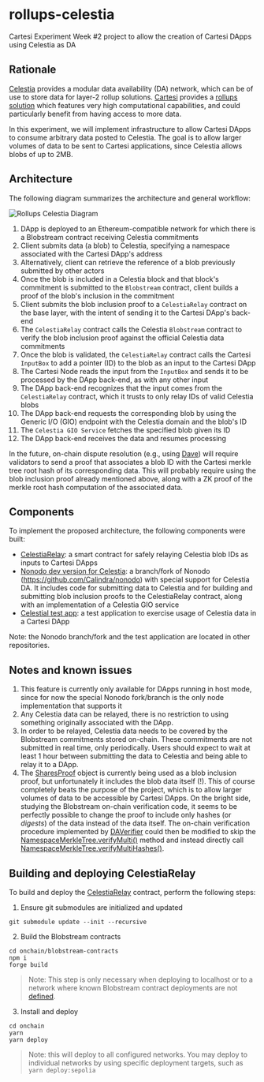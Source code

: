 # rollups-celestia

Cartesi Experiment Week #2 project to allow the creation of Cartesi DApps using Celestia as DA

## Rationale

[Celestia](https://celestia.org/) provides a modular data availability (DA) network, which can be of use to store data for layer-2 rollup solutions.
[Cartesi](https://cartesi.io) provides a [rollups solution](https://docs.cartesi.io/cartesi-rollups/) which features very high computational capabilities, and could particularly benefit from having access to more data.

In this experiment, we will implement infrastructure to allow Cartesi DApps to consume arbitrary data posted to Celestia.
The goal is to allow larger volumes of data to be sent to Cartesi applications, since Celestia allows blobs of up to 2MB.

## Architecture

The following diagram summarizes the architecture and general workflow:

![Rollups Celestia Diagram](./rollups-celestia.png)

1. DApp is deployed to an Ethereum-compatible network for which there is a Blobstream contract receiving Celestia commitments
1. Client submits data (a blob) to Celestia, specifying a namespace associated with the Cartesi DApp's address
1. Alternatively, client can retrieve the reference of a blob previously submitted by other actors
1. Once the blob is included in a Celestia block and that block's commitment is submitted to the `Blobstream` contract, client builds a proof of the blob's inclusion in the commitment
1. Client submits the blob inclusion proof to a `CelestiaRelay` contract on the base layer, with the intent of sending it to the Cartesi DApp's back-end
1. The `CelestiaRelay` contract calls the Celestia `Blobstream` contract to verify the blob inclusion proof against the official Celestia data commitments
1. Once the blob is validated, the `CelestiaRelay` contract calls the Cartesi `InputBox` to add a pointer (ID) to the blob as an input to the Cartesi DApp
1. The Cartesi Node reads the input from the `InputBox` and sends it to be processed by the DApp back-end, as with any other input
1. The DApp back-end recognizes that the input comes from the `CelestiaRelay` contract, which it trusts to only relay IDs of valid Celestia blobs
1. The DApp back-end requests the corresponding blob by using the Generic I/O (GIO) endpoint with the Celestia domain and the blob's ID
1. The `Celestia GIO Service` fetches the specified blob given its ID
1. The DApp back-end receives the data and resumes processing

In the future, on-chain dispute resolution (e.g., using [Dave](https://github.com/cartesi/dave)) will require validators to send a proof that associates a blob ID with the Cartesi merkle tree root hash of its corresponding data. This will probably require using the blob inclusion proof already mentioned above, along with a ZK proof of the merkle root hash computation of the associated data.

## Components

To implement the proposed architecture, the following components were built:

- [CelestiaRelay](./onchain/contracts/CelestiaRelay.sol/): a smart contract for safely relaying Celestia blob IDs as inputs to Cartesi DApps
- [Nonodo dev version for Celestia](https://github.com/Calindra/nonodo/tree/feature/celestia-da): a branch/fork of Nonodo (https://github.com/Calindra/nonodo) with special support for Celestia DA. It includes code for submitting data to Celestia and for building and submitting blob inclusion proofs to the CelestiaRelay contract, along with an implementation of a Celestia GIO service
- [Celestial test app](https://github.com/Calindra/celestial): a test application to exercise usage of Celestia data in a Cartesi DApp

Note: the Nonodo branch/fork and the test application are located in other repositories.

## Notes and known issues

1. This feature is currently only available for DApps running in host mode, since for now the special Nonodo fork/branch is the only node implementation that supports it
1. Any Celestia data can be relayed, there is no restriction to using something originally associated with the DApp.
1. In order to be relayed, Celestia data needs to be covered by the Blobstream commitments stored on-chain. These commitments are not submitted in real time, only periodically. Users should expect to wait at least 1 hour between submitting the data to Celestia and being able to relay it to a DApp.
1. The [SharesProof](https://github.com/celestiaorg/blobstream-contracts/blob/cee4724cca2141beb831391aaef1b7ae97060e3c/src/lib/verifier/DAVerifier.sol#L16) object is currently being used as a blob inclusion proof, but unfortunately it includes the blob data itself (!). This of course completely beats the purpose of the project, which is to allow larger volumes of data to be accessible by Cartesi DApps. On the bright side, studying the Blobstream on-chain verification code, it seems to be perfectly possible to change the proof to include only hashes (or _digests_) of the data instead of the data itself. The on-chain verification procedure implemented by [DAVerifier](https://github.com/celestiaorg/blobstream-contracts/blob/cee4724cca2141beb831391aaef1b7ae97060e3c/src/lib/verifier/DAVerifier.sol#L84) could then be modified to skip the [NamespaceMerkleTree.verifyMulti()](https://github.com/celestiaorg/blobstream-contracts/blob/cee4724cca2141beb831391aaef1b7ae97060e3c/src/lib/tree/namespace/NamespaceMerkleTree.sol#L146) method and instead directly call [NamespaceMerkleTree.verifyMultiHashes()](https://github.com/celestiaorg/blobstream-contracts/blob/cee4724cca2141beb831391aaef1b7ae97060e3c/src/lib/tree/namespace/NamespaceMerkleTree.sol#L167).

## Building and deploying CelestiaRelay

To build and deploy the [CelestiaRelay](./onchain/contracts/CelestiaRelay.sol/) contract, perform the following steps:

1. Ensure git submodules are initialized and updated

```shell
git submodule update --init --recursive
```

2. Build the Blobstream contracts

```shell
cd onchain/blobstream-contracts
npm i
forge build
```

> Note: This step is only necessary when deploying to localhost or to a network where known Blobstream contract deployments are not [defined](./onchain/deploy/01_Blobstream.ts).

3. Install and deploy

```shell
cd onchain
yarn
yarn deploy
```

> Note: this will deploy to all configured networks. You may deploy to individual networks by using specific deployment targets, such as `yarn deploy:sepolia`
